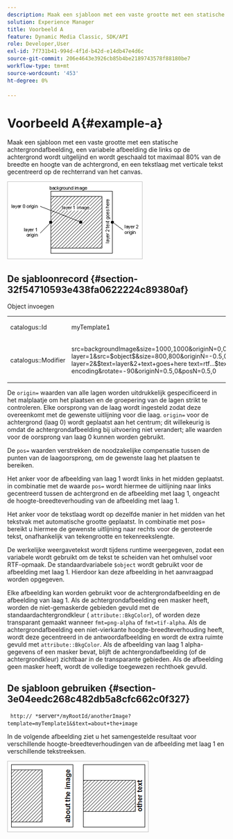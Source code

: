 ```yaml
---
description: Maak een sjabloon met een vaste grootte met een statische achtergrondafbeelding, een variabele afbeelding die links op de achtergrond wordt uitgelijnd en wordt geschaald tot maximaal 80% van de breedte en hoogte van de achtergrond, en een tekstlaag met verticale tekst gecentreerd op de rechterrand van het canvas.
solution: Experience Manager
title: Voorbeeld A
feature: Dynamic Media Classic, SDK/API
role: Developer,User
exl-id: 7f731b41-994d-4f1d-b42d-e14db47e4d6c
source-git-commit: 206e4643e3926cb85b4be2189743578f88180be7
workflow-type: tm+mt
source-wordcount: '453'
ht-degree: 0%

---
```


# Voorbeeld A{#example-a}

Maak een sjabloon met een vaste grootte met een statische achtergrondafbeelding, een variabele afbeelding die links op de achtergrond wordt uitgelijnd en wordt geschaald tot maximaal 80% van de breedte en hoogte van de achtergrond, en een tekstlaag met verticale tekst gecentreerd op de rechterrand van het canvas.

![](assets/examplea.png)

## De sjabloonrecord {#section-32f54710593e438fa0622224c89380af}

Object invoegen

<table id="simpletable_97ECA49445634F59B3F1D100412EFC70"> 
 <tr class="strow"> 
  <td class="stentry"> <p> <span class="codeph"> catalogus::Id  </span> </p> </td> 
  <td class="stentry"> <p> <span class="codeph"> myTemplate1  </span> </p> </td> 
 </tr> 
 <tr class="strow"> 
  <td class="stentry"> <p> <span class="codeph"> catalogus::Modifier  </span> </p> </td> 
  <td class="stentry"> <p> <span class="codeph"> src=backgroundImage&amp;size=1000,1000&amp;originN=0,0&amp; layer=1&amp;src=$object$&amp;size=800,800&amp;originN=-0.5,0&amp;posN=-0.5,0&amp; layer=2&amp;$text=layer&amp;2+text+goes+here text=rtf...$text$..rtf-encoding&amp;rotate=-90&amp;originN=0.5,0&amp;posN=0.5,0  </span> </p> </td> 
 </tr> 
</table>

De `origin=` waarden van alle lagen worden uitdrukkelijk gespecificeerd in het malplaatje om het plaatsen en de groepering van de lagen strikt te controleren. Elke oorsprong van de laag wordt ingesteld zodat deze overeenkomt met de gewenste uitlijning voor die laag. `origin=` voor de achtergrond (laag 0) wordt geplaatst aan het centrum; dit willekeurig is omdat de achtergrondafbeelding bij uitvoering niet verandert; alle waarden voor de oorsprong van laag 0 kunnen worden gebruikt.

De `pos=` waarden verstrekken de noodzakelijke compensatie tussen de punten van de laagoorsprong, om de gewenste laag het plaatsen te bereiken.

Het anker voor de afbeelding van laag 1 wordt links in het midden geplaatst. in combinatie met de waarde `pos=` wordt hiermee de uitlijning naar links gecentreerd tussen de achtergrond en de afbeelding met laag 1, ongeacht de hoogte-breedteverhouding van de afbeelding met laag 1.

Het anker voor de tekstlaag wordt op dezelfde manier in het midden van het tekstvak met automatische grootte geplaatst. In combinatie met pos= bereikt u hiermee de gewenste uitlijning naar rechts voor de geroteerde tekst, onafhankelijk van tekengrootte en tekenreekslengte.

De werkelijke weergavetekst wordt tijdens runtime weergegeven, zodat een variabele wordt gebruikt om de tekst te scheiden van het omhulsel voor RTF-opmaak. De standaardvariabele `$object` wordt gebruikt voor de afbeelding met laag 1. Hierdoor kan deze afbeelding in het aanvraagpad worden opgegeven.

Elke afbeelding kan worden gebruikt voor de achtergrondafbeelding en de afbeelding van laag 1. Als de achtergrondafbeelding een masker heeft, worden de niet-gemaskerde gebieden gevuld met de standaardachtergrondkleur ( `attribute::BkgColor`), of worden deze transparant gemaakt wanneer `fmt=png-alpha` of `fmt=tif-alpha`. Als de achtergrondafbeelding een niet-vierkante hoogte-breedteverhouding heeft, wordt deze gecentreerd in de antwoordafbeelding en wordt de extra ruimte gevuld met `attribute::BkgColor`. Als de afbeelding van laag 1 alpha-gegevens of een masker bevat, blijft de achtergrondafbeelding (of de achtergrondkleur) zichtbaar in de transparante gebieden. Als de afbeelding geen masker heeft, wordt de volledige toegewezen rechthoek gevuld.

## De sjabloon gebruiken {#section-3e04eedc268c482db5a8cfc662c0f327}

` http:// *`server`*/myRootId/anotherImage?template=myTemplate1&$text=about+the+image`

In de volgende afbeelding ziet u het samengestelde resultaat voor verschillende hoogte-breedteverhoudingen van de afbeelding met laag 1 en verschillende tekstreeksen.

![](assets/exampleausing.png)
